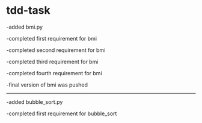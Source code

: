 # tdd-task

-added bmi.py

-completed first requirement for bmi

-completed second requirement for bmi

-completed third requirement for bmi

-completed fourth requirement for bmi

-final version of bmi was pushed

________________________________

-added bubble_sort.py

-completed first requirement for bubble_sort
